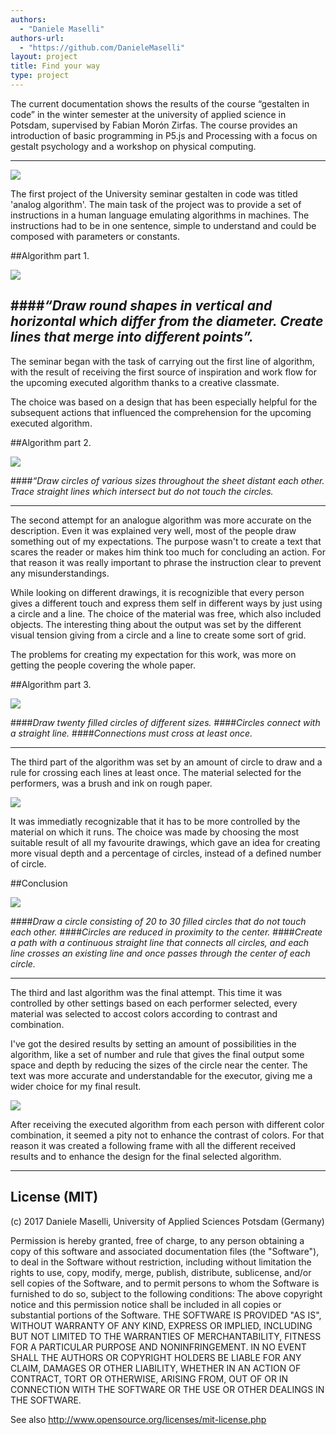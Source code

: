 ```yaml
--- 
authors: 
  - "Daniele Maselli"
authors-url: 
  - "https://github.com/DanieleMaselli"
layout: project
title: Find your way 
type: project
---
```


The current documentation shows the results of the course “gestalten in code” in the winter semester at the university of applied science in Potsdam, supervised by Fabian Morón Zirfas. The course provides an introduction of basic programming in P5.js and Processing with a focus on gestalt psychology and a workshop on physical computing.

---


![](./splash.png)


The first project of the University seminar gestalten in code was titled 'analog algorithm'. 
The main task of the project was to provide a set of instructions in a human language emulating algorithms in machines. The instructions had to be in one sentence, simple to understand and could be composed with parameters or constants.

##Algorithm part 1.


![](./assets/images/algo-1.png)


####_“Draw round shapes in vertical and horizontal which differ from the diameter. Create lines that merge into different points”._ 
---

The seminar began with the task of carrying out the first line of algorithm, with the result of receiving the first source of inspiration and work flow for the upcoming executed algorithm thanks to a creative classmate.

The choice was based on a design that has been especially helpful for the subsequent actions that influenced the comprehension for the upcoming executed algorithm.
 


##Algorithm part 2.




![](./assets/images/algo-2.png)


####_“Draw circles of various sizes throughout the sheet distant each other. Trace straight lines which intersect but do not touch the circles._ 

---

The second attempt for an analogue algorithm was more accurate on the description. Even it was explained very well, most of the people draw something out of my expectations. The purpose wasn't to create a text that scares the reader or makes him think too much for concluding an action. For that reason it was really important to phrase the instruction clear to prevent any misunderstandings.

While looking on different drawings, it is recognizible that every person gives a different touch and express them self in different ways by just using a circle and a line.
The choice of the material was free, which also included objects. The interesting thing about the output was set by the different visual tension giving from a circle and a line to create some sort of grid.

The problems for creating my expectation for this work, was more on getting the people covering the whole paper.

##Algorithm part 3.


![](./assets/images/algo-3.png)

####_Draw twenty filled circles of different sizes._
####_Circles connect with a straight line._ 
####_Connections must cross at least once._

---

The third part of the algorithm was set by an amount of circle to draw and a rule for crossing each lines at least once. The material selected for the performers, was a brush and ink on rough paper.


![](./assets/images/algo-4.png)


It was immediatly recognizable that it has to be more controlled by the material on which it runs. 
The choice was made by choosing the most suitable result of all my favourite drawings, which gave an idea for creating more visual depth and a percentage of circles, instead of a defined number of circle.


##Conclusion

![](./assets/images/algo-5.png)

####_Draw a circle consisting of 20 to 30 filled circles that do not touch each other._ 
####_Circles are reduced in proximity to the center._ 
####_Create a path with a continuous straight line that connects all circles, and each line crosses an existing line and once passes through the center of each circle._

---

The third and last algorithm was the final attempt. This time it was controlled by other settings based on each performer selected, every material was selected to accost colors according to contrast and combination. 

I've got the desired results by setting an amount of possibilities in the algorithm, like a set of number and rule that gives the final output some space and depth by reducing the sizes of the circle near the center.
The text was more accurate and understandable for the executor, giving me a wider choice for my final result. 

![](./assets/images/algo-end.png)

After receiving the executed algorithm from each person with different color combination, it seemed a pity not to enhance the contrast of colors. For that reason it was created a following frame with all the different received results and to enhance the design for the final selected algorithm. 

---------------------------------------

## License (MIT)

(c) 2017 Daniele Maselli, University of Applied Sciences Potsdam (Germany)

Permission is hereby granted, free of charge, to any person obtaining a copy of this software and associated documentation files (the "Software"), to deal in the Software without restriction, including without limitation the rights to use, copy, modify, merge, publish, distribute, sublicense, and/or sell copies of the Software, and to permit persons to whom the Software is furnished to do so, subject to the following conditions:
The above copyright notice and this permission notice shall be included in all copies or substantial portions of the Software.
THE SOFTWARE IS PROVIDED "AS IS", WITHOUT WARRANTY OF ANY KIND, EXPRESS OR IMPLIED, INCLUDING BUT NOT LIMITED TO THE WARRANTIES OF MERCHANTABILITY, FITNESS FOR A PARTICULAR PURPOSE AND NONINFRINGEMENT. IN NO EVENT SHALL THE AUTHORS OR COPYRIGHT HOLDERS BE LIABLE FOR ANY CLAIM, DAMAGES OR OTHER LIABILITY, WHETHER IN AN ACTION OF CONTRACT, TORT OR OTHERWISE, ARISING FROM, OUT OF OR IN CONNECTION WITH THE SOFTWARE OR THE USE OR OTHER DEALINGS IN THE SOFTWARE.

See also http://www.opensource.org/licenses/mit-license.php
